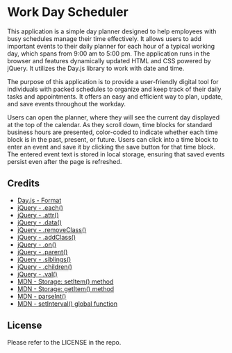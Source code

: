 # Work Day Scheduler
This application is a simple day planner designed to help employees with busy schedules manage their time effectively. It allows users to add important events to their daily planner for each hour of a typical working day, which spans from 9:00 am to 5:00 pm. The application runs in the browser and features dynamically updated HTML and CSS powered by jQuery. It utilizes the Day.js library to work with date and time.

The purpose of this application is to provide a user-friendly digital tool for individuals with packed schedules to organize and keep track of their daily tasks and appointments. It offers an easy and efficient way to plan, update, and save events throughout the workday.

Users can open the planner, where they will see the current day displayed at the top of the calendar. As they scroll down, time blocks for standard business hours are presented, color-coded to indicate whether each time block is in the past, present, or future. Users can click into a time block to enter an event and save it by clicking the save button for that time block. The entered event text is stored in local storage, ensuring that saved events persist even after the page is refreshed.

## Credits
- [Day.js - Format](https://day.js.org/docs/en/display/format)
- [jQuery - .each()](https://api.jquery.com/each/)
- [jQuery - .attr()](https://api.jquery.com/attr/)
- [jQuery - .data()](https://api.jquery.com/data/)
- [jQuery - .removeClass()](https://api.jquery.com/removeClass/)
- [jQuery - .addClass()](https://api.jquery.com/addClass/)
- [jQuery - .on()](https://api.jquery.com/on/)
- [jQuery - .parent()](https://api.jquery.com/parent/)
- [jQuery - .siblings()](https://api.jquery.com/siblings/)
- [jQuery - .children()](https://api.jquery.com/children/)
- [jQuery - .val()](https://api.jquery.com/val/)
- [MDN - Storage: setItem() method](https://developer.mozilla.org/en-US/docs/Web/API/Storage/setItem)
- [MDN - Storage: getItem() method](https://developer.mozilla.org/en-US/docs/Web/API/Storage/getItem)
- [MDN - parseInt()](https://developer.mozilla.org/en-US/docs/Web/JavaScript/Reference/Global_Objects/parseInt)
- [MDN - setInterval() global function](https://developer.mozilla.org/en-US/docs/Web/API/setInterval)

## License
Please refer to the LICENSE in the repo.